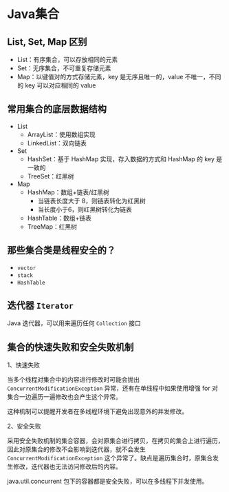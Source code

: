 # Java集合

## List, Set, Map 区别

+ List：有序集合，可以存放相同的元素
+ Set：无序集合，不可重复存储元素
+ Map：以键值对的方式存储元素，key 是无序且唯一的，value 不唯一，不同的 key 可以对应相同的 value

## 常用集合的底层数据结构

+ List
  + ArrayList：使用数组实现
  + LinkedList：双向链表
+ Set
  + HashSet：基于 HashMap 实现，存入数据的方式和 HashMap 的 key 是一致的
  + TreeSet：红黑树
+ Map
  + HashMap：数组+链表/红黑树
    + 当链表长度大于 8，则链表转化为红黑树
    + 当长度小于6，则红黑树转化为链表
  + HashTable：数组+链表
  + TreeMap：红黑树

## 那些集合类是线程安全的？

+ `vector`
+ `stack`
+ `HashTable`

## 迭代器 `Iterator`

Java 迭代器，可以用来遍历任何 `Collection` 接口

## 集合的快速失败和安全失败机制

1、快速失败

当多个线程对集合中的内容进行修改时可能会抛出 `ConcurrentModificationException` 异常，还有在单线程中如果使用增强 for 对集合一边遍历一遍修改也会产生这个异常。

这种机制可以提醒开发者在多线程环境下避免出现意外的并发修改。

2、安全失败

采用安全失败机制的集合容器，会对原集合进行拷贝，在拷贝的集合上进行遍历，因此对原集合的修改不会影响到迭代器，就不会发生`ConcurrentModificationException` 这个异常了。缺点是遍历集合时，原集合发生修改，迭代器也无法访问修改后的内容。

java.util.concurrent 包下的容器都是安全失败，可以在多线程下并发使用。




